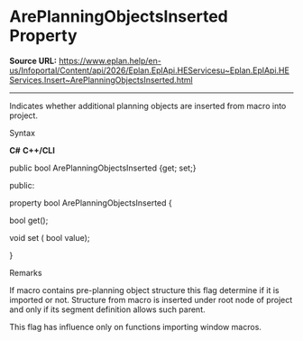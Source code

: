 # ArePlanningObjectsInserted Property

**Source URL:** https://www.eplan.help/en-us/Infoportal/Content/api/2026/Eplan.EplApi.HEServicesu~Eplan.EplApi.HEServices.Insert~ArePlanningObjectsInserted.html

---

Indicates whether additional planning objects are inserted from macro into project.

Syntax

**C#**
**C++/CLI**


public bool ArePlanningObjectsInserted {get; set;}

public:

property bool ArePlanningObjectsInserted {

   bool get();

   void set (    bool value);

}


Remarks

If macro contains pre-planning object structure this flag determine if it is imported or not. Structure from macro is inserted under root node of project and only if its segment definition allows such parent.

This flag has influence only on functions importing window macros.
